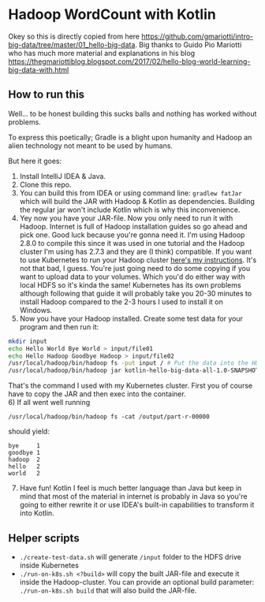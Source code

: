# Hadoop WordCount with Kotlin

Okey so this is directly copied from here https://github.com/gmariotti/intro-big-data/tree/master/01_hello-big-data. Big thanks to Guido Pio Mariotti who has much more material and explanations in his blog https://thegmariottiblog.blogspot.com/2017/02/hello-blog-world-learning-big-data-with.html

## How to run this

Well... to be honest building this sucks balls and nothing has worked without problems.

To express this poetically; Gradle is a blight upon humanity and Hadoop an alien technology not meant to be used by humans.

But here it goes:

1) Install IntelliJ IDEA & Java.
2) Clone this repo.
3) You can build this from IDEA or using command line: `gradlew fatJar` which will build the JAR with Hadoop & Kotlin as dependencies. Building the regular jar won't include Kotlin which is why this 	inconvenience.
4) Yey now you have your JAR-file. Now you only need to run it with Hadoop. Internet is full of Hadoop installation guides so go ahead and pick one. Good luck because you're gonna need it. I'm using Hadoop 2.8.0 to compile this since it was used in one tutorial and the Hadoop cluster I'm using has 2.7.3 and they are (I think) compatible. If you want to use Kubernetes to run your Hadoop cluster [here's my instructions](https://gist.github.com/TeemuKoivisto/5632fabee4915dc63055e8e544247f60). It's not that bad, I guess. You're just going need to do some copying if you want to upload data to your volumes. Which you'd do either way with local HDFS so it's kinda the same! Kubernetes has its own problems although following that guide it will probably take you 20-30 minutes to install Hadoop compared to the 2-3 hours I used to install it on Windows.
5) Now you have your Hadoop installed. Create some test data for your program and then run it:
```bash
mkdir input
echo Hello World Bye World > input/file01
echo Hello Hadoop Goodbye Hadoop > input/file02
/usr/local/hadoop/bin/hadoop fs -put input / # Put the data into the HDFS drive
/usr/local/hadoop/bin/hadoop jar kotlin-hello-big-data-all-1.0-SNAPSHOT.jar 1 /input /output
```
That's the command I used with my Kubernetes cluster. First you of course have to copy the JAR and then exec into the container.  
6) If all went well running
```
/usr/local/hadoop/bin/hadoop fs -cat /output/part-r-00000
```
should yield:
```
bye     1
goodbye 1
hadoop  2
hello   2
world   2
```
7) Have fun! Kotlin I feel is much better language than Java but keep in mind that most of the material in internet is probably in Java so you're going to either rewrite it or use IDEA's built-in capabilities to transform it into Kotlin.

## Helper scripts

* `./create-test-data.sh` will generate `/input` folder to the HDFS drive inside Kubernetes
* `./run-on-k8s.sh <?build>` will copy the built JAR-file and execute it inside the Hadoop-cluster. You can provide an optional build parameter: `./run-on-k8s.sh build` that will also build the JAR-file.
